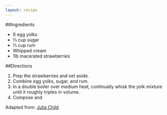 ```yaml
---
layout: recipe
---
```


##Ingredients

- 6 egg yolks
- &#8531; cup sugar
- &#8531; cup rum
- Whipped cream
- 1lb macerated strawberries
	
##Directions

1. Prep the strawberries and set aside.
2. Combine egg yolks, sugar, and rum.
3. In a double boiler over medium heat, continually whisk the yolk mixture until it roughly triples in volume.
4. Compose and

Adapted from: [Julia Child](http://www.epicurious.com/recipes/food/views/sabayon-with-strawberries-105472)